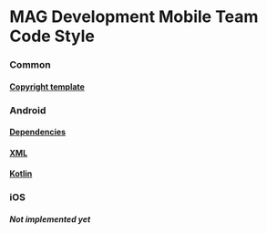 # MAG Development Mobile Team Code Style

### Common
#### [Copyright template](/copyright_template.md)

### Android
#### [Dependencies](/Android/dependencies/dependencies_summary.md)
#### [XML](/Android/xml/xml_summary.md)
#### [Kotlin](/Android/kotlin/kotlin_summary.md)

### iOS
##### _Not implemented yet_
